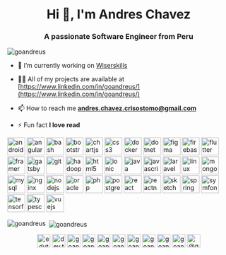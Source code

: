 <h1 align="center">Hi 👋, I'm Andres Chavez</h1>
<h3 align="center">A passionate Software Engineer from Peru</h3>

<p align="left"> <img src="https://komarev.com/ghpvc/?username=goandreus" alt="goandreus" /> </p>

- 🔭 I’m currently working on [Wiserskills](https://www.wiserskills.com/)

- 👨‍💻 All of my projects are available at [https://www.linkedin.com/in/goandreus/](https://www.linkedin.com/in/goandreus/)

- 📫 How to reach me **andres.chavez.crisostomo@gmail.com**

- ⚡ Fun fact **I love read**

<!--  ### Blogs posts -->
<!-- BLOG-POST-LIST:START -->
<!-- BLOG-POST-LIST:END -->

<p align="left"><img src="https://devicons.github.io/devicon/devicon.git/icons/android/android-original-wordmark.svg" alt="android" width="40" height="40"/> <img src="https://devicons.github.io/devicon/devicon.git/icons/angularjs/angularjs-original.svg" alt="angularjs" width="40" height="40"/> <img src="https://www.vectorlogo.zone/logos/gnu_bash/gnu_bash-icon.svg" alt="bash" width="40" height="40"/> <img src="https://devicons.github.io/devicon/devicon.git/icons/bootstrap/bootstrap-plain.svg" alt="bootstrap" width="40" height="40"/> <img src="https://www.chartjs.org/media/logo-title.svg" alt="chartjs" width="40" height="40"/> <img src="https://devicons.github.io/devicon/devicon.git/icons/css3/css3-original-wordmark.svg" alt="css3" width="40" height="40"/> <img src="https://devicons.github.io/devicon/devicon.git/icons/docker/docker-original-wordmark.svg" alt="docker" width="40" height="40"/> <img src="https://devicons.github.io/devicon/devicon.git/icons/dot-net/dot-net-original-wordmark.svg" alt="dotnet" width="40" height="40"/> <img src="https://www.vectorlogo.zone/logos/figma/figma-icon.svg" alt="figma" width="40" height="40"/> <img src="https://www.vectorlogo.zone/logos/firebase/firebase-icon.svg" alt="firebase" width="40" height="40"/> <img src="https://www.vectorlogo.zone/logos/flutterio/flutterio-icon.svg" alt="flutter" width="40" height="40"/> <img src="https://www.vectorlogo.zone/logos/framer/framer-icon.svg" alt="framer" width="40" height="40"/> <img src="https://www.vectorlogo.zone/logos/gatsbyjs/gatsbyjs-icon.svg" alt="gatsby" width="40" height="40"/> <img src="https://www.vectorlogo.zone/logos/git-scm/git-scm-icon.svg" alt="git" width="40" height="40"/> <img src="https://www.vectorlogo.zone/logos/apache_hadoop/apache_hadoop-icon.svg" alt="hadoop" width="40" height="40"/> <img src="https://devicons.github.io/devicon/devicon.git/icons/html5/html5-original-wordmark.svg" alt="html5" width="40" height="40"/> <img src="https://upload.wikimedia.org/wikipedia/commons/d/d1/Ionic_Logo.svg" alt="ionic" width="40" height="40"/> <img src="https://devicons.github.io/devicon/devicon.git/icons/java/java-original-wordmark.svg" alt="java" width="40" height="40"/> <img src="https://devicons.github.io/devicon/devicon.git/icons/javascript/javascript-original.svg" alt="javascript" width="40" height="40"/> <img src="https://devicons.github.io/devicon/devicon.git/icons/laravel/laravel-plain-wordmark.svg" alt="laravel" width="40" height="40"/> <img src="https://devicons.github.io/devicon/devicon.git/icons/linux/linux-original.svg" alt="linux" width="40" height="40"/> <img src="https://devicons.github.io/devicon/devicon.git/icons/mongodb/mongodb-original-wordmark.svg" alt="mongodb" width="40" height="40"/> <img src="https://devicons.github.io/devicon/devicon.git/icons/mysql/mysql-original-wordmark.svg" alt="mysql" width="40" height="40"/> <img src="https://devicons.github.io/devicon/devicon.git/icons/nginx/nginx-original.svg" alt="nginx" width="40" height="40"/> <img src="https://devicons.github.io/devicon/devicon.git/icons/nodejs/nodejs-original-wordmark.svg" alt="nodejs" width="40" height="40"/> <img src="https://devicons.github.io/devicon/devicon.git/icons/oracle/oracle-original.svg" alt="oracle" width="40" height="40"/> <img src="https://devicons.github.io/devicon/devicon.git/icons/php/php-original.svg" alt="php" width="40" height="40"/> <img src="https://devicons.github.io/devicon/devicon.git/icons/postgresql/postgresql-original-wordmark.svg" alt="postgresql" width="40" height="40"/> <img src="https://devicons.github.io/devicon/devicon.git/icons/react/react-original-wordmark.svg" alt="react" width="40" height="40"/> <img src="https://reactnative.dev/img/header_logo.svg" alt="reactnative" width="40" height="40"/> <img src="https://www.vectorlogo.zone/logos/sketchapp/sketchapp-icon.svg" alt="sketch" width="40" height="40"/> <img src="https://www.vectorlogo.zone/logos/springio/springio-icon.svg" alt="spring" width="40" height="40"/> <img src="https://symfony.com/logos/symfony_black_03.svg" alt="symfony" width="40" height="40"/> <img src="https://www.vectorlogo.zone/logos/tensorflow/tensorflow-icon.svg" alt="tensorflow" width="40" height="40"/> <img src="https://devicons.github.io/devicon/devicon.git/icons/typescript/typescript-original.svg" alt="typescript" width="40" height="40"/> <img src="https://devicons.github.io/devicon/devicon.git/icons/vuejs/vuejs-original-wordmark.svg" alt="vuejs" width="40" height="40"/></p><p><img align="left" src="https://github-readme-stats.vercel.app/api/top-langs/?username=edutrul&layout=compact&hide=html" alt="goandreus" /></p>


<p>&nbsp;<img align="center" src="https://github-readme-stats.vercel.app/api?username=goandreus&show_icons=true" alt="goandreus" /></p>


<p align="center"> 
<a href="https://codepen.io/goandreus" target="blank"><img align="center" src="https://cdn.jsdelivr.net/npm/simple-icons@3.0.1/icons/codepen.svg" alt="edutrul" height="30" width="30" /></a>
<a href="https://dev.to/dev.to goandreus" target="blank"><img align="center" src="https://cdn.jsdelivr.net/npm/simple-icons@3.0.1/icons/dev-dot-to.svg" alt="dev.to goandreus" height="30" width="30" /></a>
<a href="https://twitter.com/goandreus" target="blank"><img align="center" src="https://cdn.jsdelivr.net/npm/simple-icons@3.0.1/icons/twitter.svg" alt="goandreus" height="30" width="30" /></a>
<a href="https://linkedin.com/in/goandreus" target="blank"><img align="center" src="https://cdn.jsdelivr.net/npm/simple-icons@3.0.1/icons/linkedin.svg" alt="goandreus" height="30" width="30" /></a>
<a href="https://stackoverflow.com/users/goandreus" target="blank"><img align="center" src="https://cdn.jsdelivr.net/npm/simple-icons@3.0.1/icons/stackoverflow.svg" alt="goandreus" height="30" width="30" /></a>
<a href="https://codesandbox.com/goandreus" target="blank"><img align="center" src="https://cdn.jsdelivr.net/npm/simple-icons@3.0.1/icons/codesandbox.svg" alt="goandreus" height="30" width="30" /></a>
<a href="https://kaggle.com/goandreus" target="blank"><img align="center" src="https://cdn.jsdelivr.net/npm/simple-icons@3.0.1/icons/kaggle.svg" alt="goandreus" height="30" width="30" /></a>
<a href="https://fb.com/goandreus" target="blank"><img align="center" src="https://cdn.jsdelivr.net/npm/simple-icons@3.0.1/icons/facebook.svg" alt="goandreus" height="30" width="30" /></a>
<a href="https://instagram.com/goandreus" target="blank"><img align="center" src="https://cdn.jsdelivr.net/npm/simple-icons@3.0.1/icons/instagram.svg" alt="goandreus" height="30" width="30" /></a>
<a href="https://dribbble.com/goandreus" target="blank"><img align="center" src="https://cdn.jsdelivr.net/npm/simple-icons@3.0.1/icons/dribbble.svg" alt="goandreus" height="30" width="30" /></a>
<a href="https://medium.com/@goandreusl" target="blank"><img align="center" src="https://cdn.jsdelivr.net/npm/simple-icons@3.0.1/icons/medium.svg" alt="@goandreus" height="30" width="30" /></a>
</p>


